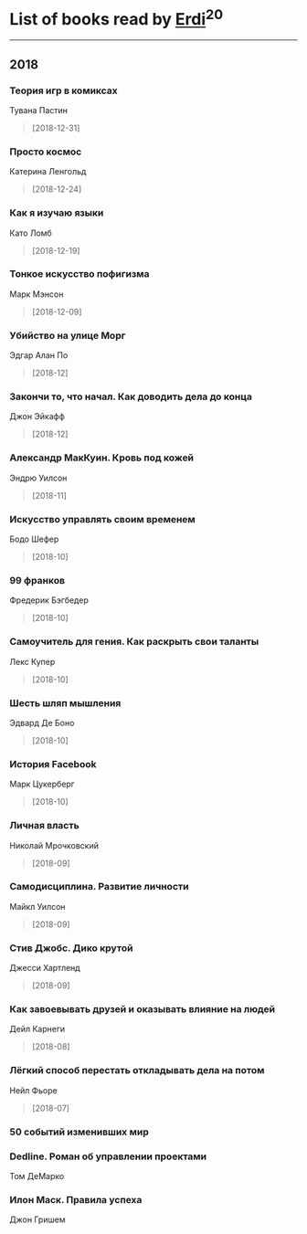 # List of books read by [Erdi](https://plus.google.com/104289450206538776186)<sup>20</sup>
---

## 2018

### Теория игр в комиксах
Тувана Пастин
> [2018-12-31] 


### Просто космос
Катерина Ленгольд
> [2018-12-24] 


### Как я изучаю языки
Като Ломб
> [2018-12-19] 


### Тонкое искусство пофигизма
Марк Мэнсон
> [2018-12-09] 


### Убийство на улице Морг
Эдгар Алан По
> [2018-12] 


### Закончи то, что начал. Как доводить дела до конца
Джон Эйкафф
> [2018-12] 


### Александр МакКуин. Кровь под кожей
Эндрю Уилсон
> [2018-11] 


### Искусство управлять своим временем
Бодо Шефер
> [2018-10] 


### 99 франков
Фредерик Бэгбедер
> [2018-10] 


### Самоучитель для гения. Как раскрыть свои таланты
Лекс Купер
> [2018-10] 


### Шесть шляп мышления
Эдвард Де Боно
> [2018-10] 


### История Facebook
Марк Цукерберг
> [2018-10] 


### Личная власть
Николай Мрочковский
> [2018-09] 


### Самодисциплина. Развитие личности
Майкл Уилсон
> [2018-09] 


### Стив Джобс. Дико крутой
Джесси Хартленд
> [2018-09] 


### Как завоевывать друзей и оказывать влияние на людей
Дейл Карнеги
> [2018-08] 


### Лёгкий способ перестать откладывать дела на потом
Нейл Фьоре
> [2018-07] 


### 50 событий изменивших мир


### Dedline. Роман об управлении проектами
Том ДеМарко


### Илон Маск. Правила успеха
Джон Гришем



